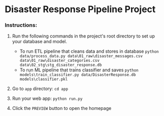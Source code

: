 # Disaster Response Pipeline Project

### Instructions:
1. Run the following commands in the project's root directory to set up your database and model.

    - To run ETL pipeline that cleans data and stores in database
        `python data/process_data.py data\01_raw\disaster_messages.csv data\01_raw\disaster_categories.csv data\02_stg\stg_disaster_response.db`
    - To run ML pipeline that trains classifier and saves
        `python models\train_classifier.py data/DisasterResponse.db models\classifier.pkl`

2. Go to `app` directory: `cd app`

3. Run your web app: `python run.py`

4. Click the `PREVIEW` button to open the homepage
